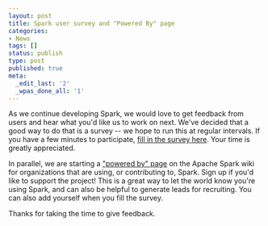 ```yaml
---
layout: post
title: Spark user survey and "Powered By" page
categories:
- News
tags: []
status: publish
type: post
published: true
meta:
  _edit_last: '2'
  _wpas_done_all: '1'
---
```

As we continue developing Spark, we would love to get feedback from users and hear what you'd like us to work on next. We've decided that a good way to do that is a survey -- we hope to run this at regular intervals. If you have a few minutes to participate, <a href="https://docs.google.com/forms/d/1eMXp4GjcIXglxJe5vYYBzXKVm-6AiYt1KThJwhCjJiY/viewform">fill in the survey here</a>. Your time is greatly appreciated.

In parallel, we are starting a <a href="{{site.baseurl}}/powered-by.html">"powered by" page</a> on the Apache Spark wiki for organizations that are using, or contributing to, Spark. Sign up if you'd like to support the project! This is a great way to let the world know you're using Spark, and can also be helpful to generate leads for recruiting. You can also add yourself when you fill the survey.

Thanks for taking the time to give feedback.

